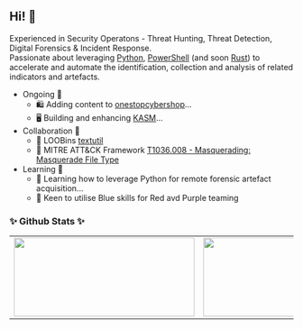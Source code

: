 ## Hi! 👋

Experienced in Security Operatons - Threat Hunting, Threat Detection, Digital Forensics & Incident Response.<br>
Passionate about leveraging [Python](https://www.python.org/), [PowerShell](https://docs.microsoft.com/en-gb/powershell/) (and soon [Rust](https://www.rust-lang.org)) to accelerate and automate the identification, collection and analysis of related indicators and artefacts.

- Ongoing 🔭
  - 🛍️ Adding content to [onestopcybershop](https://github.com/ezaspy/oscybershop)...
  - 🖥️ Building and enhancing [KASM](https://github.com/ezaspy/KASM)...
- Collaboration 👯
  - 👯 LOOBins [textutil](https://github.com/infosecB/LOOBins/issues/62)
  - 👯 MITRE ATT&CK Framework [T1036.008 - Masquerading: Masquerade File Type](https://attack.mitre.org/techniques/T1036/008/)
- Learning 🌱
  - 🌱 Learning how to leverage Python for remote forensic artefact acquisition...
  - 🌱 Keen to utilise Blue skills for Red avd Purple teaming

### ✨ Github Stats ✨
<center>
<table border:transparent cellspacing="0" cellpadding="0">
  <tr>
      <td><img width="320px" height="140px" align="center" src="https://github-readme-stats.vercel.app/api/top-langs/?username=ezaspy&layout=compact&theme=radical&langs_count=10&hide=php,css&count_private=true&" /></td>
      <td><img width="438px" height="140px" align="center" src="https://github-readme-stats.vercel.app/api?username=ezaspy&theme=radical&show_icons=true&hide=prs" /></td>
  </tr>
</table>
</center>

<!--
- 🔭 I’m currently working on ...
- 🌱 I’m currently learning ...
- 👯 I’m looking to collaborate on ...
- 🤔 I’m looking for help with ...
- 💬 Ask me about ...
- 📫 How to reach me: ...
- 😄 Pronouns: ...
- ⚡ Fun fact: ...
-->
